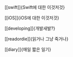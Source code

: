 
[[swift]]{Swift에 대한 이것저것}

[[iOS]]{iOS에 대한 이것저것}

[[developing]]{개발새발?}

[[readordie]]{읽거나 그냥 죽거나}

[[diary]]{매일 짧은 일기}

